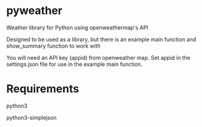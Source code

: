 # pyweather
Weather library for Python using openweathermap's API

Designed to be used as a library, but there is an example main function and show_summary function to work with

You will need an API key (appid) from openweather map.
Set appid in the settings.json file for use in the example main function.

# Requirements
python3

python3-simplejson
